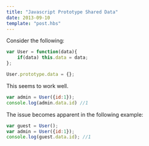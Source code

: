 ```yaml
---
title: "Javascript Prototype Shared Data"
date: 2013-09-10
template: "post.hbs"
---
```


Consider the following:


```javascript
var User = function(data){
    if(data) this.data = data;
};

User.prototype.data = {};
```

This seems to work well.

```javascript
var admin = User({id:1});
console.log(admin.data.id) //1
```

The issue becomes apparent in the following example:


```javascript
var guest = User();
var admin = User({id:1});
console.log(guest.data.id); //1
```
